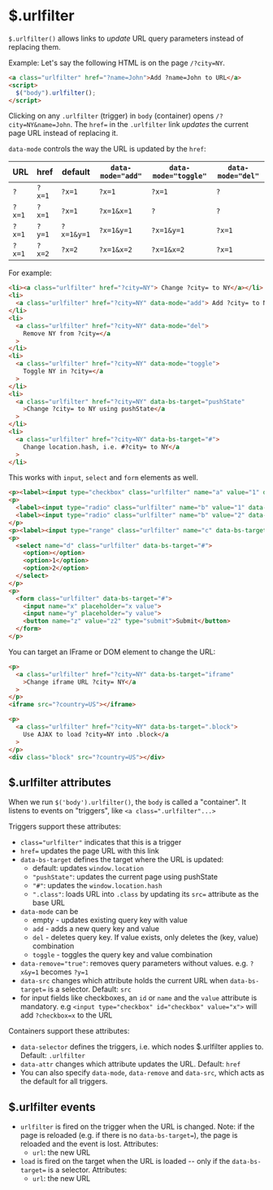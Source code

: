 # $.urlfilter

`$.urlfilter()` allows links to _update_ URL query parameters instead of replacing them.

Example: Let's say the following HTML is on the page `/?city=NY`.

<!-- render:html -->

```html
<a class="urlfilter" href="?name=John">Add ?name=John to URL</a>
<script>
  $("body").urlfilter();
</script>
```

Clicking on any `.urlfilter` (trigger) in `body` (container) opens
`/?city=NY&name=John`. The `href=` in the `.urlfilter` link _updates_ the
current page URL instead of replacing it.

`data-mode` controls the way the URL is updated by the `href`:

| URL    | href   | default    | `data-mode="add"` | `data-mode="toggle"` | `data-mode="del"` |
| ------ | ------ | ---------- | ----------------- | -------------------- | ----------------- |
| `?`    | `?x=1` | `?x=1`     | `?x=1`            | `?x=1`               | `?`               |
| `?x=1` | `?x=1` | `?x=1`     | `?x=1&x=1`        | `?`                  | `?`               |
| `?x=1` | `?y=1` | `?x=1&y=1` | `?x=1&y=1`        | `?x=1&y=1`           | `?x=1`            |
| `?x=1` | `?x=2` | `?x=2`     | `?x=1&x=2`        | `?x=1&x=2`           | `?x=1`            |

For example:

<!-- render:html -->

```html
<li><a class="urlfilter" href="?city=NY"> Change ?city= to NY</a></li>
<li>
  <a class="urlfilter" href="?city=NY" data-mode="add"> Add ?city= to NY</a>
</li>
<li>
  <a class="urlfilter" href="?city=NY" data-mode="del">
    Remove NY from ?city=</a
  >
</li>
<li>
  <a class="urlfilter" href="?city=NY" data-mode="toggle">
    Toggle NY in ?city=</a
  >
</li>
<li>
  <a class="urlfilter" href="?city=NY" data-bs-target="pushState"
    >Change ?city= to NY using pushState</a
  >
</li>
<li>
  <a class="urlfilter" href="?city=NY" data-bs-target="#">
    Change location.hash, i.e. #?city= to NY</a
  >
</li>
```

This works with `input`, `select` and `form` elements as well.

<!-- render:html -->

```html
<p><label><input type="checkbox" class="urlfilter" name="a" value="1" data-mode="toggle" data-bs-target="#"> a=1</label></p>
<p>
  <label><input type="radio" class="urlfilter" name="b" value="1" data-bs-target="#"> b=1</label>
  <label><input type="radio" class="urlfilter" name="b" value="2" data-bs-target="#"> b=2</label>
</p>
<p><label><input type="range" class="urlfilter" name="c" data-bs-target="#"> c=</label></p>
<p>
  <select name="d" class="urlfilter" data-bs-target="#">
    <option></option>
    <option>1</option>
    <option>2</option>
  </select>
</p>
<p>
  <form class="urlfilter" data-bs-target="#">
    <input name="x" placeholder="x value">
    <input name="y" placeholder="y value">
    <button name="z" value="z2" type="submit">Submit</button>
  </form>
</p>
```

You can target an IFrame or DOM element to change the URL:

<!-- TODO: check these examples. Not working -->

```html
<p>
  <a class="urlfilter" href="?city=NY" data-bs-target="iframe"
    >Change iframe URL ?city= NY</a
  >
</p>
<iframe src="?country=US"></iframe>

<p>
  <a class="urlfilter" href="?city=NY" data-bs-target=".block">
    Use AJAX to load ?city=NY into .block</a
  >
</p>
<div class="block" src="?country=US"></div>
```

## $.urlfilter attributes

When we run `$('body').urlfilter()`, the `body` is called a "container". It listens to events on "triggers", like `<a class=".urlfilter"...>`

Triggers support these attributes:

- `class="urlfilter"` indicates that this is a trigger
- `href=` updates the page URL with this link
- `data-bs-target` defines the target where the URL is updated:
  - default: updates `window.location`
  - `"pushState"`: updates the current page using pushState
  - `"#"`: updates the `window.location.hash`
  - `".class"`: loads URL into `.class` by updating its `src=` attribute as the base URL
- `data-mode` can be
  - empty - updates existing query key with value
  - `add` - adds a new query key and value
  - `del` - deletes query key. If value exists, only deletes the (key, value) combination
  - `toggle` - toggles the query key and value combination
- `data-remove="true"`: removes query parameters without values. e.g. `?x&y=1` becomes `?y=1`
- `data-src` changes which attribute holds the current URL when `data-bs-target=` is a selector. Default: `src`
- for input fields like checkboxes, an `id` or `name` and the `value` attribute is mandatory. e.g
  `<input type="checkbox" id="checkbox" value="x">` will add `?checkbox=x` to the URL

Containers support these attributes:

- `data-selector` defines the triggers, i.e. which nodes $.urlfilter applies to. Default: `.urlfilter`
- `data-attr` changes which attribute updates the URL. Default: `href`
- You can also specify `data-mode`, `data-remove` and `data-src`, which acts as the default for all triggers.

## $.urlfilter events

- `urlfilter` is fired on the trigger when the URL is changed.
  Note: if the page is reloaded (e.g. if there is no `data-bs-target=`),
  the page is reloaded and the event is lost. Attributes:
  - `url`: the new URL
- `load` is fired on the target when the URL is loaded -- only if the `data-bs-target=` is a selector. Attributes:
  - `url`: the new URL

